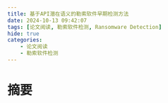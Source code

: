 ```yaml
---
title: 基于API潜在语义的勒索软件早期检测方法
date: 2024-10-13 09:42:07
tags: [论文阅读, 勒索软件检测, Ransomware Detection]
hide: true
categories: 
    - 论文阅读
    - 勒索软件检测
---
```


# 摘要

